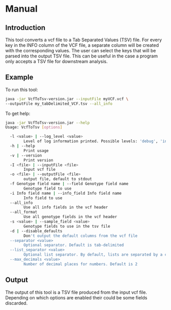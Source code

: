 # Manual

## Introduction
This tool converts a vcf file to a Tab Separated Values (TSV) file. For every key in the INFO column of the VCF file,
a separate column will be created with the corresponding values. The user can select the keys that will be parsed into
the output TSV file. This can be useful in the case a program only accepts a TSV file for downstream analysis.

## Example
To run this tool:
```bash
java -jar VcfToTsv-version.jar --inputFile myVCF.vcf \
--outputFile my_tabDelimited_VCF.tsv --all_info
```

To get help:
```bash
java -jar VcfToTsv-version.jar --help
Usage: VcfToTsv [options]

  -l <value> | --log_level <value>
        Level of log information printed. Possible levels: 'debug', 'info', 'warn', 'error'
  -h | --help
        Print usage
  -v | --version
        Print version
  -I <file> | --inputFile <file>
        Input vcf file
  -o <file> | --outputFile <file>
        output file, default to stdout
  -f Genotype field name | --field Genotype field name
        Genotype field to use
  -i Info field name | --info_field Info field name
        Info field to use
  --all_info
        Use all info fields in the vcf header
  --all_format
        Use all genotype fields in the vcf header
  -s <value> | --sample_field <value>
        Genotype fields to use in the tsv file
  -d | --disable_defaults
        Don't output the default columns from the vcf file
  --separator <value>
        Optional separator. Default is tab-delimited
  --list_separator <value>
        Optional list separator. By default, lists are separated by a comma
  --max_decimals <value>
        Number of decimal places for numbers. Default is 2
```

## Output
The output of this tool is a TSV file produced from the input vcf file. Depending on which options are enabled their
 could be some fields discarded.